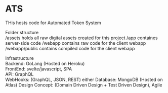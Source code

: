 # ATS
THis hosts code for Automated Token System

Folder structure  
/assets holds all raw digital assets created for this project
/app containes server-side code
/webapp contains raw code for the client webapp
/webapp/public contains compiled code for the client webapp   
  

Infrastructure  
Backend: GoLang (Hosted on Heroku)   
FrontEnd: svelte/javascript, SPA  
API: GraphQL  
WebHooks: (GraphQL, JSON, REST) either
Database: MongoDB (Hosted on Atlas)
Design Concept: (Domain Driven Design + Test Driven Design), Agile